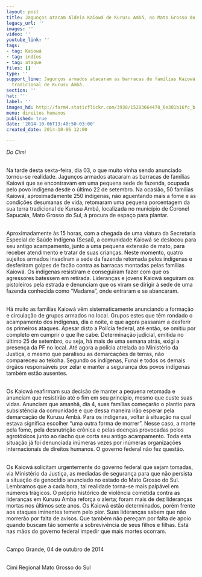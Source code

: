 ```yaml
---
layout: post
title: Jagunços atacam Aldeia Kaiowá de Kurusu Ambá, no Mato Grosso do Sul
legacy_url: ''
images: ''
video: ''
youtube_link: ''
tags:
- tag: Kaiowá
- tag: indíos
- tag: ataque
files: []
type: ''
support_line: Jagunços armados atacaram as barracas de famílias Kaiowá em sua terra
  tradicional de Kurusu Ambá.
section: ''
hat: ''
label: ''
images_hd: http://farm4.staticflickr.com/3938/15283664478_6e301b16fc_b.jpg
menu: direitos humanos
published: true
date: '2014-10-06T13:40:50-03:00'
created_date: 2014-10-06 12:00

---
```

<p><em>Do Cimi</em></p>

<p><br />
Na tarde desta sexta-feira, dia 03, o que muito vinha sendo anunciado tornou-se realidade. Jagun&ccedil;os armados atacaram as barracas de fam&iacute;lias Kaiow&aacute; que se encontravam em uma pequena sede de fazenda, ocupada pelo povo ind&iacute;gena desde o &uacute;ltimo 22 de setembro. Na ocasi&atilde;o, 50 fam&iacute;lias Kaiow&aacute;, aproximadamente 250 ind&iacute;genas, n&atilde;o aguentando mais a fome e as condi&ccedil;&otilde;es desumanas de vida, retomaram uma pequena porcentagem da sua terra tradicional de Kurusu Amb&aacute;, localizada no munic&iacute;pio de Coronel Sapucaia, Mato Grosso do Sul, &agrave; procura de espa&ccedil;o para plantar.</p>

<p><br />
Aproximadamente &agrave;s 15 horas, com a chegada de uma viatura da Secretaria Especial de Sa&uacute;de Ind&iacute;gena (Sesai), a comunidade Kaiow&aacute; se deslocou para seu antigo acampamento, junto a uma pequena extens&atilde;o de mato, para receber atendimento e tratar de suas crian&ccedil;as. Neste momento, quatro sujeitos armados invadiram a sede da fazenda retomada pelos ind&iacute;genas e desferiram golpes de fac&atilde;o contra as barracas montadas pelas fam&iacute;lias Kaiow&aacute;. Os ind&iacute;genas resistiram e conseguiram fazer com que os agressores batessem em retirada. Lideran&ccedil;as e jovens Kaiow&aacute; seguiram os pistoleiros pela estrada e denunciam que os viram se dirigir &agrave; sede de uma fazenda conhecida como &ldquo;Madama&rdquo;, onde entraram e se abancaram. &nbsp;</p>

<p><br />
H&aacute; muito as fam&iacute;lias Kaiow&aacute; v&ecirc;m sistematicamente anunciando a forma&ccedil;&atilde;o e circula&ccedil;&atilde;o de grupos armados no local. Grupos estes que t&ecirc;m rondado o acampamento dos ind&iacute;genas, dia e noite, e que agora passaram a desferir os primeiros ataques. Apesar disto a Pol&iacute;cia federal, at&eacute; ent&atilde;o, se omitiu por completo em cumprir o que lhe cabe. Determina&ccedil;&atilde;o judicial, emitida no &uacute;ltimo 25 de setembro, ou seja, h&aacute; mais de uma semana atr&aacute;s, exigi a presen&ccedil;a da PF no local. At&eacute; agora a pol&iacute;cia atrelada ao Minist&eacute;rio da Justi&ccedil;a, o mesmo que paralisou as demarca&ccedil;&otilde;es de terras, n&atilde;o compareceu ao tekoha. Segundo os ind&iacute;genas, Funai e todos os demais &oacute;rg&atilde;os respons&aacute;veis por zelar e manter a seguran&ccedil;a dos povos ind&iacute;genas tamb&eacute;m est&atilde;o ausentes.</p>

<p><br />
Os Kaiow&aacute; reafirmam sua decis&atilde;o de manter a pequena retomada e anunciam que resistir&atilde;o at&eacute; o fim em seu princ&iacute;pio, mesmo que custe suas vidas. Anunciam que amanh&atilde;, dia 4, suas fam&iacute;lias come&ccedil;ar&atilde;o o plantio para subsist&ecirc;ncia da comunidade e que dessa maneira ir&atilde;o esperar pela demarca&ccedil;&atilde;o de Kurusu Amb&aacute;. Para os ind&iacute;genas, voltar &agrave; situa&ccedil;&atilde;o na qual estava significa escolher &ldquo;uma outra forma de morrer&rdquo;. Nesse caso, a morte pela fome, pela desnutri&ccedil;&atilde;o cr&ocirc;nica e pelas doen&ccedil;as provocadas pelos agrot&oacute;xicos junto ao riacho que corta seu antigo acampamento. Toda esta situa&ccedil;&atilde;o j&aacute; foi denunciada in&uacute;meras vezes por in&uacute;meras organiza&ccedil;&otilde;es internacionais de direitos humanos. O governo federal n&atilde;o fez quest&atilde;o.</p>

<p><br />
Os Kaiow&aacute; solicitam urgentemente do governo federal que sejam tomadas, via Minist&eacute;rio da Justi&ccedil;a, as mediadas de seguran&ccedil;a para que n&atilde;o persista a situa&ccedil;&atilde;o de genoc&iacute;dio anunciado no estado do Mato Grosso do Sul. Lembramos que a cada hora, tal realidade torna-se mais palp&aacute;vel em n&uacute;meros tr&aacute;gicos. O pr&oacute;prio hist&oacute;rico de viol&ecirc;ncia cometida contra as lideran&ccedil;as em Kurusu Amba refor&ccedil;a o alerta; foram mais de dez lideran&ccedil;as mortas nos &uacute;ltimos sete anos. Os Kaiow&aacute; est&atilde;o determinados, por&eacute;m frente aos ataques iminentes temem pelo pior. Suas lideran&ccedil;as sabem que n&atilde;o morrer&atilde;o por falta de avisos. Que tamb&eacute;m n&atilde;o pere&ccedil;am por falta de apoio quando buscam t&atilde;o somente a sobreviv&ecirc;ncia de seus filhos e filhas. Est&aacute; nas m&atilde;os do governo federal impedir que mais mortes ocorram.</p>

<p><br />
Campo Grande, 04 de outubro de 2014</p>

<p><br />
Cimi Regional Mato Grosso do Sul</p>
